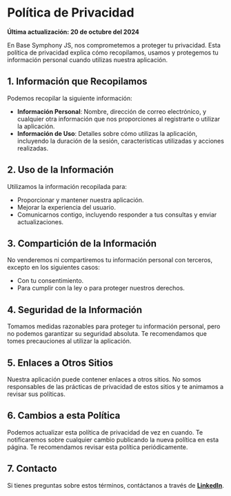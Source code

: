 # Política de Privacidad

**Última actualización: 20 de octubre del 2024**

En Base Symphony JS, nos comprometemos a proteger tu privacidad. Esta política de privacidad explica cómo recopilamos, usamos y protegemos tu información personal cuando utilizas nuestra aplicación.

## 1. Información que Recopilamos

Podemos recopilar la siguiente información:

- **Información Personal**: Nombre, dirección de correo electrónico, y cualquier otra información que nos proporciones al registrarte o utilizar la aplicación.
- **Información de Uso**: Detalles sobre cómo utilizas la aplicación, incluyendo la duración de la sesión, características utilizadas y acciones realizadas.

## 2. Uso de la Información

Utilizamos la información recopilada para:

- Proporcionar y mantener nuestra aplicación.
- Mejorar la experiencia del usuario.
- Comunicarnos contigo, incluyendo responder a tus consultas y enviar actualizaciones.

## 3. Compartición de la Información

No venderemos ni compartiremos tu información personal con terceros, excepto en los siguientes casos:

- Con tu consentimiento.
- Para cumplir con la ley o para proteger nuestros derechos.

## 4. Seguridad de la Información

Tomamos medidas razonables para proteger tu información personal, pero no podemos garantizar su seguridad absoluta. Te recomendamos que tomes precauciones al utilizar la aplicación.

## 5. Enlaces a Otros Sitios

Nuestra aplicación puede contener enlaces a otros sitios. No somos responsables de las prácticas de privacidad de estos sitios y te animamos a revisar sus políticas.

## 6. Cambios a esta Política

Podemos actualizar esta política de privacidad de vez en cuando. Te notificaremos sobre cualquier cambio publicando la nueva política en esta página. Te recomendamos revisar esta política periódicamente.

## 7. Contacto

Si tienes preguntas sobre estos términos, contáctanos a través de **[LinkedIn](https://www.linkedin.com/in/luis-fernando-solano/)**.
